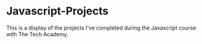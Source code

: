 # Javascript-Projects
This is a display of the projects I've completed during the Javascript course with The Tech Academy.
